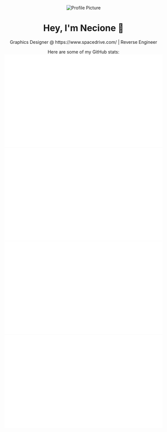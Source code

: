 
<p align="center">
  <p align="center">
   <img width="150" height="150" src="https://file.coffee/u/YrJll6_3aBhGe_WGJGHS8.png" alt="Profile Picture">
  </p>
  <h1 align="center"><b>Hey, I'm Necione 👋</b></h1>
  <p align="center">
  Graphics Designer @ https://www.spacedrive.com/ | Reverse Engineer
</p>

<p align="center">
    Here are some of my GitHub stats:
  <img src="https://raw.githubusercontent.com/necione/github-stats/master/generated/overview.svg#gh-dark-mode-only" />
  <img src="https://raw.githubusercontent.com/necione/github-stats/master/generated/languages.svg#gh-dark-mode-only" />
  <img src="https://raw.githubusercontent.com/necione/github-stats/master/generated/overview.svg#gh-light-mode-only" />
  <img src="https://raw.githubusercontent.com/necione/github-stats/master/generated/languages.svg#gh-light-mode-only" />
</p>

